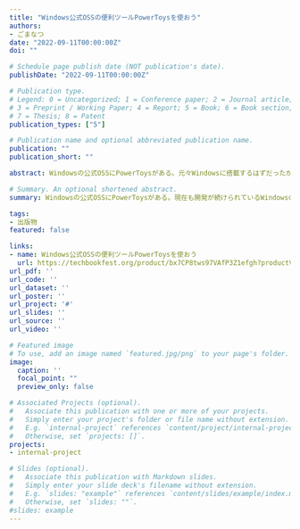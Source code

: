 ```yaml
---
title: "Windows公式OSSの便利ツールPowerToysを使おう"
authors:
- ごまなつ
date: "2022-09-11T00:00:00Z"
doi: ""

# Schedule page publish date (NOT publication's date).
publishDate: "2022-09-11T00:00:00Z"

# Publication type.
# Legend: 0 = Uncategorized; 1 = Conference paper; 2 = Journal article;
# 3 = Preprint / Working Paper; 4 = Report; 5 = Book; 6 = Book section;
# 7 = Thesis; 8 = Patent
publication_types: ["5"]

# Publication name and optional abbreviated publication name.
publication: ""
publication_short: ""

abstract: Windowsの公式OSSにPowerToysがある。元々Windowsに搭載するはずだったが搭載されなかった利便性向上機能を提供するものである。これを使うことで、電源プラン変更・色の要素解析・ウィンドウ配置変更・ファイル内容プレビュー・画像サイズ一括変更・キー割り当て変更・マウスポインタ検索・ファイル名一括変更・クイックランチャー・アクセント付き文字入力・高さや幅をピクセル単位で測定・簡易OCR・マイクカメラオフができる。現在も開発が進められており、これからも機能が追加されていく。PowerToysはかなり便利なので、Windowsユーザはぜひ使ってほしい。

# Summary. An optional shortened abstract.
summary: Windowsの公式OSSにPowerToysがある。現在も開発が続けられているWindowsのユーティリティツールである。導入することで便利になるため、ぜひ知ってもらいたいと考えたためこの本を執筆した。

tags:
- 出版物
featured: false

links:
- name: Windows公式OSSの便利ツールPowerToysを使おう
  url: https://techbookfest.org/product/bx7CP8tws97VAfP3Z1efgh?productVariantID=giW1DtLGMTAngKUGzQSGn0
url_pdf: ''
url_code: ''
url_dataset: ''
url_poster: ''
url_project: '#'
url_slides: ''
url_source: ''
url_video: ''

# Featured image
# To use, add an image named `featured.jpg/png` to your page's folder. 
image:
  caption: ''
  focal_point: ""
  preview_only: false

# Associated Projects (optional).
#   Associate this publication with one or more of your projects.
#   Simply enter your project's folder or file name without extension.
#   E.g. `internal-project` references `content/project/internal-project/index.md`.
#   Otherwise, set `projects: []`.
projects:
- internal-project

# Slides (optional).
#   Associate this publication with Markdown slides.
#   Simply enter your slide deck's filename without extension.
#   E.g. `slides: "example"` references `content/slides/example/index.md`.
#   Otherwise, set `slides: ""`.
#slides: example
---
```


